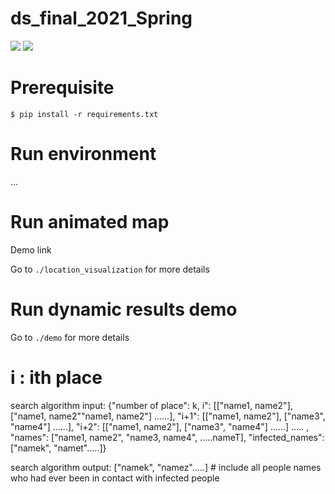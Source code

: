 # ds_final_2021_Spring

![](https://i.imgur.com/rFQpES3.gif)
![](https://i.imgur.com/OIf1CTz.gif)
# Prerequisite
```
$ pip install -r requirements.txt
```

# Run environment
...
# Run animated map
Demo link 

Go to `./location_visualization` for more details

# Run dynamic results demo
Go to `./demo` for more details

# i : ith place
search algorithm input: {"number of place": k, i": [["name1, name2"], ["name1, name2""name1, name2"] ......], "i+1": [["name1, name2"], ["name3", "name4"] ......], "i+2": [["name1, name2"], ["name3", "name4"] ......] ..... , "names": ["name1, name2", "name3, name4", .....nameT], "infected_names":["namek", "namet".....]}

search algorithm output: ["namek", "namez".....] # include all people names who had ever been in contact with infected people
